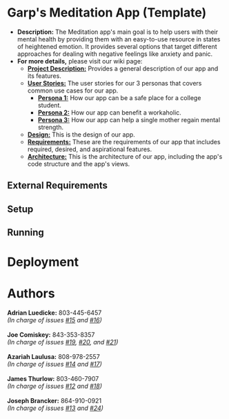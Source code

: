# Garp's Meditation App (Template)
* **Description:** The Meditation app's main goal is to help users with their mental health by providing them with an easy-to-use resource in states of heightened emotion.
It provides several options that target different approaches for dealing with negative feelings like anxiety and panic.
* **For more details,** please visit our wiki page:
    *  [**Project Description:**](https://github.com/SCCapstone/Garp/wiki/Project-Description) Provides a general description of our app and its features.
    *  [**User Stories:**](https://github.com/SCCapstone/Garp/wiki/User-Stories) The user stories for our 3 personas that covers common use cases for our app.
        * [**Persona 1:**](https://github.com/SCCapstone/Garp/wiki/Persona-1:-Adam-Quin) How our app can be a safe place for a college student.
        * [**Persona 2:**](https://github.com/SCCapstone/Garp/wiki/Persona-2:-Gustav-Schm%C3%B6rgenschnitzel) How our app can benefit a workaholic.
        * [**Persona 3:**](https://github.com/SCCapstone/Garp/wiki/Persona-3:-Sofia-Martin) How our app can help a single mother regain mental strength.
    * [**Design:**](https://github.com/SCCapstone/Garp/wiki/Design) This is the design of our app.
    * [**Requirements:**](https://github.com/SCCapstone/Garp/wiki/Requirements) These are the requirements of our app that includes required, desired, and aspirational features.
    * [**Architecture:**](https://github.com/SCCapstone/Garp/wiki/Architecture) This is the architecture of our app, including the app's code structure and the app's views.

## External Requirements

## Setup

## Running

# Deployment


# Authors
**Adrian Luedicke:** 803-445-6457\
_(In charge of issues [#15](https://github.com/SCCapstone/Garp/issues/15) and [#16](https://github.com/SCCapstone/Garp/issues/16))_\
\
**Joe Comiskey:** 843-353-8357\
_(In charge of issues [#19](https://github.com/SCCapstone/Garp/issues/19), [#20](https://github.com/SCCapstone/Garp/issues/20), and [#21](https://github.com/SCCapstone/Garp/issues/21))_\
\
**Azariah Laulusa:** 808-978-2557\
_(In charge of issues [#14](https://github.com/SCCapstone/Garp/issues/14) and [#17](https://github.com/SCCapstone/Garp/issues/17))_\
\
**James Thurlow:** 803-460-7907\
_(In charge of issues [#12](https://github.com/SCCapstone/Garp/issues/12) and [#18](https://github.com/SCCapstone/Garp/issues/18))_\
\
**Joseph Brancker:** 864-910-0921\
_(In charge of issues [#13](https://github.com/SCCapstone/Garp/issues/13) and [#24](https://github.com/SCCapstone/Garp/issues/24))_
